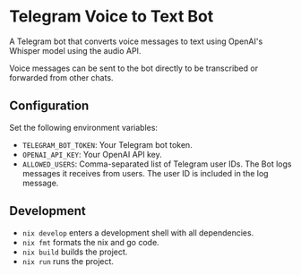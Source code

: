 # Telegram Voice to Text Bot

A Telegram bot that converts voice messages to text using OpenAI's Whisper model using the audio API.

Voice messages can be sent to the bot directly to be transcribed or forwarded from other chats.

## Configuration

Set the following environment variables:

- `TELEGRAM_BOT_TOKEN`: Your Telegram bot token.
- `OPENAI_API_KEY`: Your OpenAI API key.
- `ALLOWED_USERS`: Comma-separated list of Telegram user IDs.
   The Bot logs messages it receives from users.
   The user ID is included in the log message.

## Development

- `nix develop` enters a development shell with all dependencies.
- `nix fmt` formats the nix and go code.
- `nix build` builds the project.
- `nix run` runs the project.
